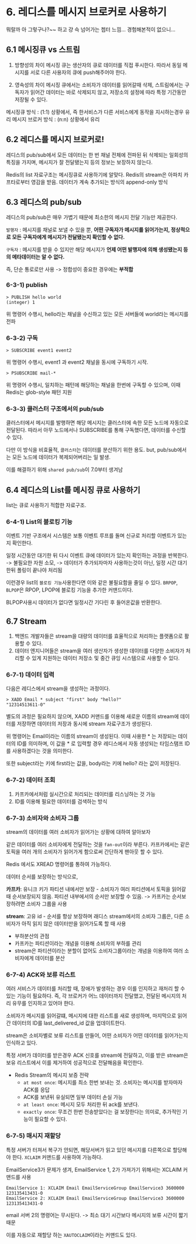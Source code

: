 # 6. 레디스를 메시지 브로커로 사용하기

뭐랄까 아 그렇구나?~~ 하고 걍 슥 넘어가는 쳅터 느낌...
경험해본적이 없으니...

## 6.1 메시징큐 vs 스트림
1. 방향성의 차이
   메시징 큐는 생산자의 큐로 데이터를 직접 푸시한다. 따라서 동일 메시지를 서로 다른 사용자의 큐에 push해주어야 한다.

2. 영속성의 차이
   메시징 큐에서는 소비자가 데이터를 읽어갈때 삭제, 스트림에서는 구독자가 읽어간 데이터는 바로 삭제되지 않고, 저장소의 설정에 따라 특정 기간동안 저장될 수 있다.

메시징큐 방식 : (1:1) 상황에서, 즉 한서비스가 다른 서비스에게 동작을 지시하는경우 유리
메시지 브로커 방식 : (n:n) 상황에서 유리

## 6.2 레디스를 메시지 브로커로!
레디스의 pub/sub에서 모든 데이터는 한 번 채널 전체에 전파된 뒤 삭제되는 일회성의 특징을 가지며, 메시지가 잘 전달됐는지 등의 정보는 보장하지 않는다.

Redis의 list 자료구조는 메시징큐로 사용하기에 알맞다.
Redis의 stream은 아파치 카프타로부터 영감을 받음. 데이터가 계속 추가되는 방식의 append-only 방식

## 6.3 레디스의 pub/sub

레디스의 pub/sub은 매우 가볍기 때문에 최소한의 메시지 전달 기능만 제공한다.

`발행자` : 메시지를 채널로 보낼 수 있을 뿐, **어떤 구독자가 메시지를 읽어가는지, 정상적으로 모든 구독자에게 메시지가 전달됐는지 확인할 수 없다.**

`구독자` : 메시지를 받을 수 있지만 해당 메시지가 **언제 어떤 발행자에 의해 생성됐는지 등의 메타데이터는 알 수 없다.**

즉, 단순 통로로만 사용 -> 정합성이 중요한 경우에는 **부적합**

### 6-3-1) publish
```
> PUBLISH hello world
(integer) 1
```
위 명령어 수행시, hello라는 채널을 수신하고 있는 모든 서버들에 world라는 메시지를 전파

### 6-3-2) 구독
```
> SUBSCRIBE event1 event2
```
위 명령어 수행시, event1 과 event2 채널을 동시에 구독하기 시작.


```
> PSUBSCRIBE mail-*
```
위 명령어 수행시, 일치하는 패턴에 해당하는 채널을 한번에 구독할 수 있으며, 이때 Redis는 glob-style 패턴 지원

### 6-3-3) 클러스터 구조에서의 pub/sub
클러스터에서 메시지를 발행하면 해당 메시지는 클러스터에 속한 모든 노드에 자동으로 전달된다.
따라서 아무 노드에서나 SUBSCRIBE를 통해 구독했다면, 데이터를 수신할 수 있다.

다만 이 방식을 비효율적, `클러스터`는 데이터를 분산하기 위한 용도.
but, pub/sub에서는 모든 노드에 데이터가 복제되어버리는 일 발생.

이를 해결하기 위해 `shared pub/sub`이 7.0부터 생겨남

## 6.4 레디스의 List를 메시징 큐로 사용하기
list는 큐로 사용하기 적합한 자료구조.

### 6-4-1) List의 블로킹 기능
이벤트 기반 구조에서 시스템은 보통 이벤트 루프를 돌며 신규로 처리할 이벤트가 있는지 확인한다.

일정 시간동안 대기한 뒤 다시 이벤트 큐에 데이터가 있는지 확인하는 과정을 반복한다.
-> 불필요한 자원 소모,
-> 데이터가 추가되자마자 사용하는것이 아닌, 일정 시간 대기한뒤 폴링이 끝나야 처리됨

이런경우 list의 `블로킹 기능`사용한다면 이와 같은 불필요함을 줄일 수 있다.
`BRPOP`,  `BLPOP`은 RPOP, LPOP에 블로킹 기능을 추가한 커맨드이다.

BLPOP사용시 데이터가 없다면 일정시간 기다린 후 들어온값을 반환한다.

## 6.7 Stream
1. 백엔드 개발자들은 stream을 대량의 데이터를 효율적으로 처리하는 플랫폼으로 활용할 수 있다.
2. 데이터 엔지니어들은 stream을 여러 생산자가 생성한 데이터를 다양한 소비자가 처리할 수 있게 지원하는 데이터 저장소 및 중간 큐잉 시스템으로 사용할 수 있다.

### 6-7-1) 데이터 입력
다음은  레디스에서 stream을 생성하는 과정이다.
```
> XADD Email * subject "first" body "hello?"
"12314513611-0"
```

별도의 과정은 필요하지 않으며, XADD 커맨드를 이용해 새로운 이름의 stream에 데이터를 저장하면 데이터의 저장과 동시에 stream 자료구조가 생성된다.

위 명령어는 Email이라는 이름의 stream이 생성된다.
이때 사용한 * 는 저장되는 데이터의 ID를 의미하며, 이 값을 * 로 입력할 경우 레디스에서 자동 생성되는 타임스탬프 ID를 사용하겠다는 것을 의미한다.

또한 subject라는 키에 first라는 값을, body라는 키에 hello? 라는 값이 저장된다.

### 6-7-2) 데이터 조회
1. 카프카에서처럼 실시간으로 처리되는 데이터를 리스닝하는 것 가능
2. ID를 이용해 필요한 데이터를 검색하는 방식

### 6-7-3) 소비자와 소비자 그룹
stream의 데이터를 여러 소비자가 읽어가는 상황에 대하여 알아보자

같은 데이터를 여러 소비자에게 전달하는 것을 `fan-out`이라 부른다. 카프카에서는 같은 토픽을 여러 개의 소비자가 읽어가게 함으로써 간단하게 팬아웃 할 수 있다.

Redis 에서도 XREAD 명령어를 통하여 가능하다.

데이터 순서를 보장하는 방식으로,

**카프카**: 유니크 키가 파티션 내에서만 보장 - 소비자가 여러 파티션에서 토픽을 읽어갈때 순서보장되지 않음.
파티션 내부에서의 순서만 보장할 수 있음. -> 카프카는 순서보장하려면 소비자 그룹을 사용

**stream**: 고유 id - 순서를 항상 보장하며 래디스 stream에서의 소비자 그룹은, 다른 소비자가 아직 읽지 않은 데이터만을 읽어가도록 할 때 사용

- 부하분산의 관점
- 카프카는 파티션이라는 개념을 이용해 소비자의 부하를 관리
- stream은 파티션이라는 분할이 없어도 소비자그룹이라는 개념을 이용하여 여러 소비자에게 데이터를 분산

### 6-7-4) ACK와 보류 리스트
여러 서비스가 데이터를 처리할 때, 장애가 발생하는 경우 이를 인지하고 재처리 할 수 있는 기능이 필요하다.
즉, 각 브로커가 어느 데이터까지 전달했고, 전달된 메시지의 처리 유무를 인지하고 있어야 한다.

소비자가 메시지를 읽어갈떄, 메시지에 대한 리스트를 새로 생성하며, 마지막으로 읽어간 데이터의 ID를 last_delivered_id 값을 업데이트한다.

stream은 소비자별로 보류 리스트를 만들어, 어떤 소비자가 어떤 데이터를 읽어가는지 인식하고 있다.

특정 서버가 데이터를 받은경우 ACK 신호를 stream에 전달하고, 이를 받은 stream은 보유 리스트에서 이를 제거하여 성공적으로 전달해음을 확인한다.

- Redis Stream의 메시지 보증 전략
  - `at most once`: 메시지를 최소 한번 보내는 것. 소비자는 메시지를 받자마자 ACK를 응답
  - ACK를 보낸뒤 유실되면 일부 데이터 손실 가능
  - `at least once`: 메시지 모두 처리한 뒤 ack를 보낸다.
  - `exactly once`: 무조건 한번 전송받았다는 걸 보장한다는 의미로, 추가적인 기능이 필요할 수 있다.

### 6-7-5) 매시지 재할당
특정 서버가 터져서 복구가 안되면, 해당서버가 읽고 있던 메시지를 다른쪽으로 할당해야 한다.
`XCLAIM` 커맨드를 사용하여 가능하다.

EmailService3가 문제가 생겨, EmailService 1, 2가 가져가기 위해서는 XCLAIM 커맨드를 사용
```
EmailService 1: XCLAIM Email EmailServiceGroup EmailService3 3600000
123135413431-0
EmailService 2: XCLAIM Email EmailServiceGroup EmailService3 3600000
123135413431-0
```
email 서버 2의 명령어는 무시된다. -> 최소 대기 시간보다 메시지의 보류 시간이 짧기 때문

이를 자동으로 재할당 하는 `XAUTOCLAIM`이라는 커맨드도 있다.
